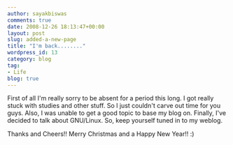 ```yaml
---
author: sayakbiswas
comments: true
date: 2008-12-26 18:13:47+00:00
layout: post
slug: added-a-new-page
title: "I'm back........"
wordpress_id: 13
category: blog
tag:
- Life
blog: true
---
```


First of all I'm really sorry to be absent for a period this long. I got really stuck with studies and other stuff. So I just couldn't carve out time for you guys. Also, I was unable to get a good topic to base my blog on. Finally, I've decided to talk about GNU/Linux. So, keep yourself tuned in to my weblog.

Thanks and Cheers!! Merry Christmas and a Happy New Year!! :)
